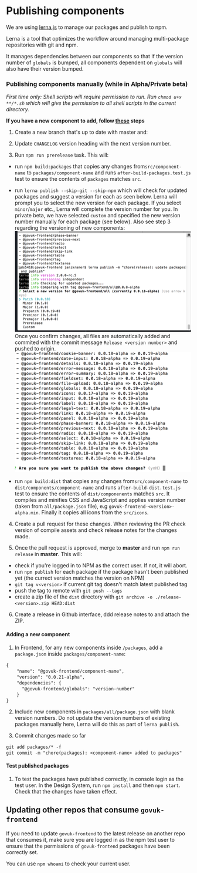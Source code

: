 # Publishing components

We are using [lerna.js](https://lernajs.io/) to manage our packages and publish
to npm.

Lerna is a tool that optimizes the workflow around managing multi-package
repositories with git and npm.

It manages dependencies between our components so that if the version number of
`globals` is bumped, all components dependent on `globals` will also have their
version bumped.

### Publishing components manually (while in Alpha/Private beta)

*First time only: Shell scripts will require permission to run.
Run `chmod u+x **/*.sh` which will give the permission to all shell
scripts in the current directory.*

**If you have a new component to add, follow [these](#adding-a-new-component) steps**

1. Create a new branch that's up to date with master and:

2. Update `CHANGELOG` version heading with the next version number.

3. Run `npm run prerelease` task.
  This will:
  - run `npm build:packages` that copies any changes from`src/component-name` to `packages/component-name` and runs `after-build-packages.test.js` test 
  to ensure the contents of `packages` matches `src`.
  - run `lerna publish --skip-git --skip-npm` which will check for updated packages and
  suggest a version for each as seen below.
  Lerna will prompt you to select the new version for each package. If you
  select `minor`/`major` etc., Lerna will complete the version number for you. In
  private beta, we have selected `custom` and specified the new version number
  manually for each package (see below). Also see step 3 regarding the versioning
  of new components:
  ![Select version in Lerna](./img/lerna-select-version.png)
  Once you confirm changes, all files are automatically added and commited with 
  the commit message `Release <version number>` and pushed to origin.
  ![Confirm publishing of changes in Lerna](./img/lerna-confirm-publish.png)

  - run `npm build:dist` that copies any changes from`src/component-name` to `dist/components/component-name` and runs `after-build-dist.test.js` test 
    to ensure the contents of `dist/componenents` matches `src`. 
    It compiles and minifies CSS and JavaScript and applies version number 
    (taken from `all/package.json` file), e.g `govuk-frontend-<version>-alpha.min`.
    Finally it copies all icons from the `src/icons`.

4. Create a pull request for these changes. When reviewing the PR check version of compile assets and check release notes for the changes made.

5. Once the pull request is approved, merge to **master** and run `npm run release` in **master**. 
  This will:
  - check if you're logged in to NPM as the correct user. If not, it will abort.
  - run `npm publish` for each package if the package hasn't been published yet
    (the currect version matches the version on NPM)
  - `git tag v<version>` if current git tag doesn't match latest published tag 
  - push the tag to remote with `git push --tags`
  - create a zip file of the `dist` directory with
    `git archive -o ./release-<version>.zip HEAD:dist`

6. Create a release in Github interface, ddd release notes to and attach the ZIP. 

#### Adding a new component

1. In Frontend, for any new components inside `/packages`, add a `package.json`
inside `packages/component-name`:
```
{
    "name": "@govuk-frontend/component-name",
    "version": "0.0.21-alpha",
    "dependencies": {
      "@govuk-frontend/globals": "version-number"
    }
}
```

2. Include new components in `packages/all/package.json` with blank version
numbers. Do not update the version numbers of existing packages manually here,
Lerna will do this as part of `lerna publish`.

3. Commit changes made so far
```
git add packages/* -f
git commit -m "chore(packages): <component-name> added to packages"
```
#### Test published packages

1. To test the packages have published correctly, in console login as the test
user. In the Design System, run `npm install` and then `npm start`. Check that
the changes have taken effect.

## Updating other repos that consume `govuk-frontend`

If you need to update `govuk-frontend` to the latest release on another repo
that consumes it, make sure you are logged in as the npm test user to ensure that
the permissions of `govuk-frontend` packages have been correctly set.

You can use `npm whoami` to check your current user.
